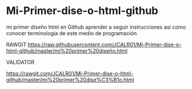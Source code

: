 # Mi-Primer-dise-o-html-github
mi primer diseño html en Github aprender a seguir instrucciones  asi como conocer terminología de este medio de programación   

RAWGIT
https://raw.githubusercontent.com/JCALR01/Mi-Primer-dise-o-html-github/master/mi%20primer%20diseño.html

VALIDATOR 


https://rawgit.com/JCALR01/Mi-Primer-dise-o-html-github/master/mi%20primer%20dise%C3%B1o.html
